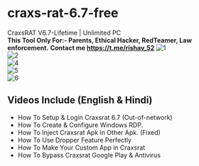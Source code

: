 # craxs-rat-6.7-free
CraxsRAT V6.7-Lifetime | Unlimited PC</br>
<b>This Tool Only For:- Parents, Ethical Hacker, RedTeamer, Law enforcement.</b>
<b>Contact me https://t.me/rishav_52</b>
![1](https://github.com/techdev5203/craxs-rat-6.7-free/assets/81573530/5ffefbd1-9dff-4375-90f0-eac907ed66aa)</br>
![2](https://github.com/techdev5203/craxs-rat-6.7-free/assets/81573530/c1cd2299-7f82-45d9-a1b9-12ead07c9d9e)</br>
![4](https://github.com/techdev5203/craxs-rat-6.7-free/assets/81573530/9660d9ea-cdc4-4849-ad56-22ce5a8ca0bc)</br>
![5](https://github.com/techdev5203/craxs-rat-6.7-free/assets/81573530/2b3d4cb7-21a7-450c-a901-52a3b6bea6e5)</br>
![6](https://github.com/techdev5203/craxs-rat-6.7-free/assets/81573530/b69b467e-a84d-4472-99b5-f3c2e5494291)</br>
<h2>Videos Include (English & Hindi)</h2>
<ul>
  <li>How To Setup & Login Craxsrat 6.7 (Out-of-network)</li>
<li>How To Create & Configure Windows RDP.</li>
<li>How To Inject Craxsrat Apk in Other Apk. (Fixed)</li>
<li>How To Use Dropper Feature Perfectly</li>
<li>How To Make Your Custom App in Craxsrat</li>
<li>How To Bypass Craxsrat Google Play & Antivirus</li>
</ul>
